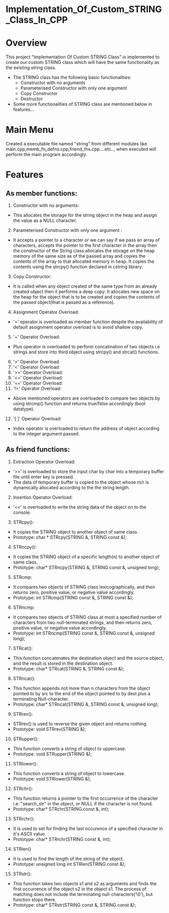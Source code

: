 # Implementation_Of_Custom_STRING_Class_In_CPP
# Overview
This project "Implementation Of Custom STRING Class" is implemented to create our custom STRING class which will have the same functionality as the existing string class.
- The STRING class has the following basic functionalities: 
  + Constructor with no arguments
  + Parameterised Constructor with only one argument
  + Copy Constructor
  + Destructor
- Some more functionalities of STRING class are mentioned below in features...
  
# Main Menu
Created a executable file named "string" from different modules like main.cpp,memb_fn_defns.cpp,friend_fns.cpp....etc.., when executed will perform the main program accordingly.
# Features
## As member functions:
1. Constructor with no arguments:
* This allocates the storage for the string object in the heap and assign the value as a NULL character.
2. Parameterised Constructor with only one argument :
* It accepts a pointer to a character or we can say if we pass an array of characters, accepts the pointer to the first character in the array then the constructor of the String class allocates the storage on the heap memory of the same size as of the passed array and copies the contents of the array to that allocated memory in heap. It copies the contents using the strcpy() function declared in cstring library. 
3. Copy Constructor:
* It is called when any object created of the same type from an already created object then it performs a deep copy. It allocates new space on the heap for the object that is to be created and copies the contents of the passed object(that is passed as a reference).
4. Assignment Operator Overload:
* '=' operator is overloaded as member function despite the availability of default assignment operator  overload is to avoid shallow copy.
5. '+'   Operator Overload:
* Plus operator is overloaded to perform concatination of two objects i.e strings and store into third object using strcpy() and strcat() functions.
6. '>'   Operator Overload:
7. '<'   Operator Overload:
8. '>='  Operator Overload:
9. '<='  Operator Overload:
10. '==' Operator Overload:
11. '!=' Operator Overload:
* Above mentioned operators are overloaded to compare two objects by using strcmp() function and returns true/false accordingly (bool datatype).
12. '[ ]' Operator Overload:
* Index operator is overloaded to return the address of object according to the integer argument passed.
## As friend functions:
1. Extraction Operator Overload:
* '>>' is overloaded to store the input char by char into a temporary buffer file until enter key is pressed.
* The data of temporary buffer is copied to the object whose m/r is dynamically allocated according to the the string length. 
2. Insertion Operator Overload:
* '<<' is overloaded to write the string data of the object on to the console.
3. STRcpy(): 
* It copies the STRING object to another object of same class.
* Prototype: char * STRcpy(STRING &, STRING const &);
4. STRncpy():
* It copies the STRING object of a specific length(n) to another object of same class.
* Prototype: char* STRncpy(STRING &, STRING const &, unsigned long);
5. STRcmp:
* It compares two objects of STRING class lexicographically, and then returns zero, positive value, or negative value accordingly.
* Prototype: int STRcmp(STRING const &, STRING const &);
6. STRncmp:
* It compares two objects of STRING class at most a specified number of characters from two null-terminated strings, and then returns zero, positive value, or negative value accordingly.
* Prototype: int STRncmp(STRING const &, STRING const &, unsigned long);
7. STRcat():
*  This function concatenates the destination object and the source object, and the result is stored in the destination object.
* Prototype: char* STRcat(STRING &, STRING const &);
8. STRncat():
*  This function appends not more than n characters from the object pointed to by src to the end of the object pointed to by dest plus a terminating Null-character. 
* Prototype: char* STRncat(STRING &, STRING const &, unsigned long);
9. STRrev():
* STRrev() is used to reverse the given object and returns nothing.
* Prototype: void STRrev(STRING &);
10. STRupper():
* This function converts a string of object to uppercase.
* Prototype: void STRupper(STRING &);
11. STRlower():
* This function converts a string of object to lowercase.
* Prototype: void STRlower(STRING &);
12. STRchr():
* This function returns a pointer to the first occurrence of the character i.e. "search_str" in the object, or NULL if the character is not found.
* Prototype: char* STRchr(STRING const &, int);
13. STRrchr():
* It is used to set for finding the last occurence of a specified character in it's ASCII value.
* Prototype: char* STRrchr(STRING const &, int);
14. STRlen()
* It is used to find the length of the string of the object.
* Prototype: unsigned long int STRlen(STRING const &);
15. STRstr():
* This function takes two objects s1 and s2 as arguments and finds the first occurrence of the object s2 in the object s1. The process of matching does not include the terminating null-characters(‘\0’), but function stops there. 
* Prototype: char* STRstr(STRING const &, STRING const &);
